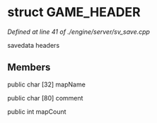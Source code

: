 # struct GAME_HEADER

*Defined at line 41 of ./engine/server/sv_save.cpp*

 savedata headers



## Members

public char [32] mapName

public char [80] comment

public int mapCount



